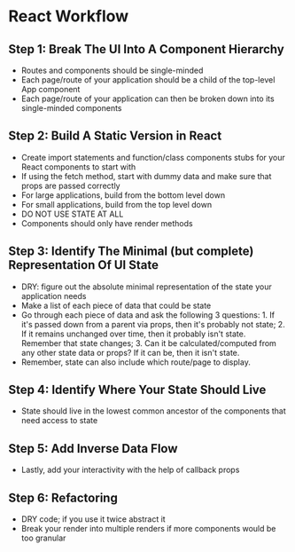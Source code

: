 # React Workflow

## Step 1: Break The UI Into A Component Hierarchy

- Routes and components should be single-minded
- Each page/route of your application should be a child of the top-level App component
- Each page/route of your application can then be broken down into its single-minded components

## Step 2: Build A Static Version in React

- Create import statements and function/class components stubs for your React components to start with
- If using the fetch method, start with dummy data and make sure that props are passed correctly
- For large applications, build from the bottom level down
- For small applications, build from the top level down
- DO NOT USE STATE AT ALL
- Components should only have render methods

## Step 3: Identify The Minimal (but complete) Representation Of UI State

- DRY: figure out the absolute minimal representation of the state your application needs
- Make a list of each piece of data that could be state
- Go through each piece of data and ask the following 3 questions: 1. If it's passed down from a parent via props, then it's probably not state; 2. If it remains unchanged over time, then it probably isn't state. Remember that state changes; 3. Can it be calculated/computed from any other state data or props? If it can be, then it isn't state.
- Remember, state can also include which route/page to display.

## Step 4: Identify Where Your State Should Live

- State should live in the lowest common ancestor of the components that need access to state

## Step 5: Add Inverse Data Flow

- Lastly, add your interactivity with the help of callback props

## Step 6: Refactoring

- DRY code; if you use it twice abstract it
- Break your render into multiple renders if more components would be too granular
